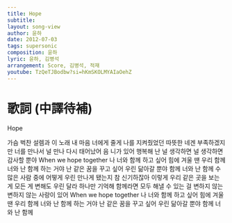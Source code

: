```yaml
---
title: Hope
subtitle:
layout: song-view
author: 윤하
date: 2012-07-03
tags: supersonic
composition: 윤하
lyric: 윤하, 김병석
arrangement: Score, 김병석, 적재
youtube: TzQeTJBodbw?si=hKmSKOLMYAIaOehZ
---
```


# 歌詞 (中譯待補)

Hope

가슴 벅찬 설렘과
이 노래 내 마음
너에게 줄게
나를 지켜줬었던
따뜻한 네겐 부족하겠지만
너를 만나서 널 만나
다시 태어났어
음 니가 있어 행복해 난
널 생각하면
널 생각하면 감사할 뿐야
When we hope together
나 너와 함께 하고 싶어
힘에 겨울 땐 우리
함께 너와 난 함께
하는 거야 난 같은
꿈을 꾸고 싶어
우린 닮아갈 뿐야
함께 너와 난 함께
수 많은 사람 중에
어떻게 우린
만나게 됐는지
참 신기하잖아
이렇게 우리 같은
곳을 보는 게
모든 게 변해도
우린 달라
하나만 기억해
함께라면 모두
해낼 수 있는 걸
변하지 않는
변하지 않는 사랑이 있어
When we hope together
나 너와 함께 하고 싶어
힘에 겨울 땐 우리
함께 너와 난 함께
하는 거야 난 같은
꿈을 꾸고 싶어
우린 닮아갈 뿐야
함께 너와 난 함께
